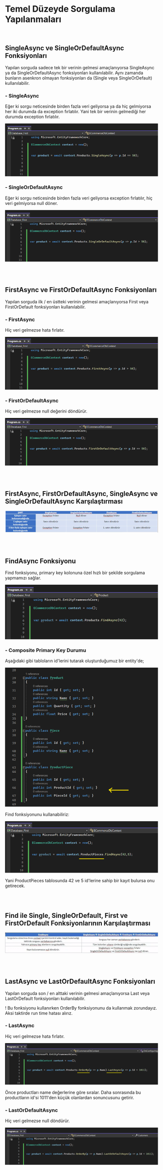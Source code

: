 # Temel Düzeyde Sorgulama Yapılanmaları

<br>

## SingleAsync ve SingleOrDefaultAsync Fonksiyonları
<p>
Yapılan sorguda sadece tek bir verinin gelmesi amaçlanıyorsa SingleAsync ya da SingleOrDefaultAsync fonksiyonları kullanılabilir. Aynı zamanda bunların asenkron olmayan fonksiyonları da (Single veya SingleOrDefault) kullanılabilir.
</p>

### - SingleAsync
<p>
Eğer ki sorgu neticesinde birden fazla veri geliyorsa ya da hiç gelmiyorsa her iki durumda da exception fırlatılır. Yani tek bir verinin gelmediği her durumda exception fırlatılır.
</p>
<img src="../img/singleasync.png">


### - SingleOrDefaultAsync
<p>
Eğer ki sorgu neticesinde birden fazla veri geliyorsa exception fırlatılır, hiç veri gelmiyorsa null döner.
</p>
<img src="../img/singleordefault.png">

<br><br>

## FirstAsync ve FirstOrDefaultAsync Fonksiyonları
<p>
Yapılan sorguda ilk / en üstteki verinin gelmesi amaçlanıyorsa First veya FirstOrDefault fonksiyonları kullanılabilir.
</p>

### - FirstAsync 
<p>
Hiç veri gelmezse hata fırlatır.
</p>
<img src="../img/firstasync.png">

### - FirstOrDefaultAsync 
<p>
Hiç veri gelmezse null değerini döndürür.
</p>
<img src="../img/firstordefault.png">

<br><br>

## FirstAsync, FirstOrDefaultAsync, SingleAsync ve SingleOrDefaultAsync Karşılaştırması
<img src="../img/single-vs-first.png">

<br><br>

## FindAsync Fonksiyonu
<p>
Find fonksiyonu, primary key kolonuna özel hızlı bir şekilde sorgulama yapmamızı sağlar.  
</p>
<img src="../img/findasync.png">

### - Composite Primary Key Durumu
<p>
Aşağıdaki gibi tabloların id'lerini tutarak oluşturduğumuz bir entity'de;
</p>
<img src="../img/composite.png">

<br>
<p>
Find fonksiyonunu kullanabiliriz:
</p>
<img src="../img/composite-find.png">

<br>
<p>
Yani ProductPieces tablosunda 42 ve 5 id'lerine sahip bir kayıt bulursa onu getirecek.
</p>
<br><br>

## Find ile Single, SingleOrDefault, First ve FirstOrDefault Fonksiyonlarının Karşılaştırması 
<img src="../img/find-vs-single-first.png">

<br><br>

## LastAsync ve LastOrDefaultAsync Fonksiyonları
<p>
Yapılan sorguda son / en alttaki verinin gelmesi amaçlanıyorsa Last veya LastOrDefault fonksiyonları kullanılabilir.
</p>
<p>
! Bu fonksiyonu kullanırken OrderBy fonksiyonunu da kullanmak zorundayız. Aksi taktirde run time hatası alırız.
</p>

### - LastAsync
<p>
Hiç veri gelmezse hata fırlatır.
</p>
<img src="../img/lastasync.png">

<br>
<p>
Önce productları name değerlerine göre sıralar. Daha sonrasında bu productların id'si 1011'den küçük olanlardan sonuncusunu getirir. 
</p>

### - LastOrDefaultAsync
<p>
Hiç veri gelmezse null döndürür.
</p>
<img src="../img/lastordefaultasync.png">



